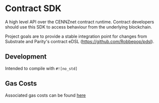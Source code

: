 # Contract SDK
A high level API over the CENNZnet contract runtime.
Contract developers should use this SDK to access behaviour from the underlying blockchain.

Project goals are to provide a stable integration point for changes from Substrate
and Parity's contract eDSL (https://github.com/Robbepop/pdsl).

## Development
Intended to compile with `#![no_std]`

## Gas Costs
Associated gas costs can be found [here](https://github.com/paritytech/substrate/blob/master/srml/contract/COMPLEXITY.md)  


